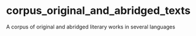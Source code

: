 # corpus_original_and_abridged_texts
A corpus of original and abridged literary works in several languages
